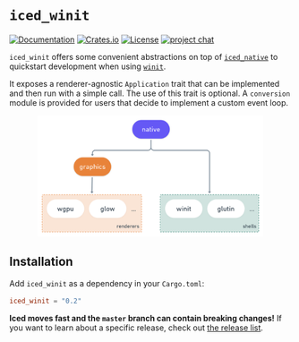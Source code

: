 # `iced_winit`
[![Documentation](https://docs.rs/iced_winit/badge.svg)][documentation]
[![Crates.io](https://img.shields.io/crates/v/iced_winit.svg)](https://crates.io/crates/iced_winit)
[![License](https://img.shields.io/crates/l/iced_winit.svg)](https://github.com/hecrj/iced/blob/master/LICENSE)
[![project chat](https://img.shields.io/badge/chat-on_zulip-brightgreen.svg)](https://iced.zulipchat.com)

`iced_winit` offers some convenient abstractions on top of [`iced_native`] to quickstart development when using [`winit`].

It exposes a renderer-agnostic `Application` trait that can be implemented and then run with a simple call. The use of this trait is optional. A `conversion` module is provided for users that decide to implement a custom event loop.

<p align="center">
  <img alt="The native target" src="../docs/graphs/native.png" width="80%">
</p>

[documentation]: https://docs.rs/iced_winit
[`iced_native`]: ../native
[`winit`]: https://github.com/rust-windowing/winit

## Installation
Add `iced_winit` as a dependency in your `Cargo.toml`:

```toml
iced_winit = "0.2"
```

__Iced moves fast and the `master` branch can contain breaking changes!__ If
you want to learn about a specific release, check out [the release list].

[the release list]: https://github.com/hecrj/iced/releases
